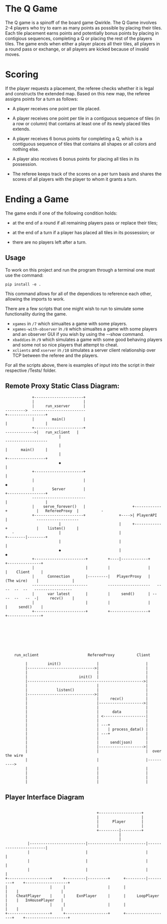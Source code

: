 # The Q Game

The Q game is a spinoff of the board game Qwirkle. The Q Game involves 2-4 players who try to earn as many points as possible by placing their tiles. Each tile placement earns points and potentially bonus points by placing in contigious sequences, completing a Q or placing the rest of the players tiles. The game ends when either a player places all their tiles, all players in a round pass or exchange, or all players are kicked because of invalid moves.

# Scoring

If the player requests a placement, the referee checks whether it is legal and constructs the extended map. Based on this new map, the referee assigns points for a turn as follows:
- A player receives one point per tile placed.

- A player receives one point per tile in a contiguous sequence of tiles (in a row or column) that contains at least one of its newly placed tiles extends.

- A player receives 6 bonus points for completing a Q, which is a contiguous sequence of tiles that contains all shapes or all colors and nothing else.

- A player also receives 6 bonus points for placing all tiles in its possession.

- The referee keeps track of the scores on a per turn basis and shares the scores of all players with the player to whom it grants a turn.
  
  
# Ending a Game

The game ends if one of the following condition holds:

- at the end of a round if all remaining players pass or replace their tiles;

- at the end of a turn if a player has placed all tiles in its possession; or

- there are no players left after a turn.


## Usage

To work on this project and run the program through a terminal one must use the command:
```
pip install -e .
```
This command allows for all of the dependices to reference each other, allowing the imports to work. 

There are a few scripts that one might wish to run to simulate some functionality during the game. <br>

- `xgames` in `/7` which simualtes a game with some players.
- `xgames-with-observer` in `/8` which simualtes a game with some players and an observer GUI if you wish by using the --show command.
- `xbaddies` in `/9` which simulates a game with some good behaving players and some not so nice players that attempt to cheat. 
- `xclients` and `xserver` in `/10` simulates a server client relationship over TCP between the referee and the players. 

<p> For all the scripts above, there is examples of input into the script in their respective /Tests/ folder. 

  
## Remote Proxy Static Class Diagram:

  
```
            +----------------------+                                                                                            
            |                      |                                                                                            
            |     run_xserver      |                                                                                            
--------->  ------------------------                                                +-----------------+                         
            |        main()        |                                                |                 |                         
            +----------------------+                                  ------------->|   run_xclient   |                         
                        |                                                           -------------------                         
                        |                                                           |      main()     |                         
                        |                                                           +-----------------+                         
                        ◆                                                                     |                                  
            +----------------------+                                                          |                                 
            |                      |                                                          ◆                                 
            |        Server        |                                                +-----------------+                         
            ------------------------                                                |                 |                         
            |    serve_forever()   |                     +------------+             |   RefereeProxy  |          -              
            +----------------------+               +---->| PlayerAPI  |             -------------------                         
                        |                          |     +------------+             |    listen()     |                         
   -                    |                          |                                +--------|--------+                         
                        |                          |                                         |                                  
                        ◆                          |                                         ◆                                  
            +-----------------------+         +----|------------+                    +---------------+                          
            |                       |         |                 |                    |    Client     |                          
            |      Connection       |---------|   PlayerProxy   |      (The wire)    |               |                          
            -------------------------         -------------------   --  --  --  --   -----------------                          
            |      var latest       |         |     send()      | --   --  --   --  -|     recv()    |                          
            |                       |         |                 |                    |     send()    |                          
            +-----------------------+         +-----------------+                    +---------------+             
                                                                                                                               
```
```
                                                                               
                                                                               
                                                                               
                                                                               
                                                                               
                                                                               
    run_xclient                      RefereeProxy          Client              
                                                                               
         |         init()                |                     |               
         |------------------------------>|                     |               
         |                               |                     |               
         |                       init()  |                     |               
         |---------------------------------------------------->|               
         |                               |                     |               
         |             listen()          |                     |               
         |------------------------------>|                     |               
         |                               |     recv()          |               
         |                               |-------------------->|               
         |                               |                     |               
         |                               |      data           |               
         |                               | <-------------------|               
         |                               |                     |               
         |                               | ---+                |               
         |                               |    | process_data() |               
         |                               | ---+                |               
         |                               |                     |               
         |                               |     send(json)      |               
         |                               |-------------------->|               
         |                               |                     |  over the wire 
         |                               |                     |---------->     
         |                               |                     |               
         |                               |                     |               
         |                               |                     |               
         |                               |                     |               
```
## Player Interface Diagram
```                                                                                                                  
                                                                                                     
                                         +-------------------+                                       
                                         |                   |                                       
                                         |      Player       |                                       
                                         |                   |                                       
                                         +---------|---------+                                       
                                                   |                                                 
                                                   |                                                 
          |-------------------------|--------------------------|------------------------|            
          |                         |                          |                        |            
          |                         |                          |                        |            
          |                         |                          |                        |            
+-------------------+     +---------|---------+      +---------|---------+    +-------------------+  
|                   |     |                   |      |                   |    |                   |  
|    CheatPlayer    |     |     ExnPlayer     |      |     LoopPlayer    |    |   InHousePlayer   |  
|                   |     |                   |      |                   |    |                   |  
+-------------------+     +-------------------+      +-------------------+    +-------------------+
```
